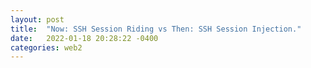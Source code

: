 ```yaml
---
layout: post
title:  "Now: SSH Session Riding vs Then: SSH Session Injection."
date:   2022-01-18 20:28:22 -0400
categories: web2
---
```

